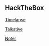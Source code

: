 ## HackTheBox

[Timelapse](https://th3redtea.github.io/hackthebox/timelapse/)

[Talkative](https://th3redtea.github.io/hackthebox/talkative/)

[Noter](https://th3redtea.github.io/hackthebox/noter/)
